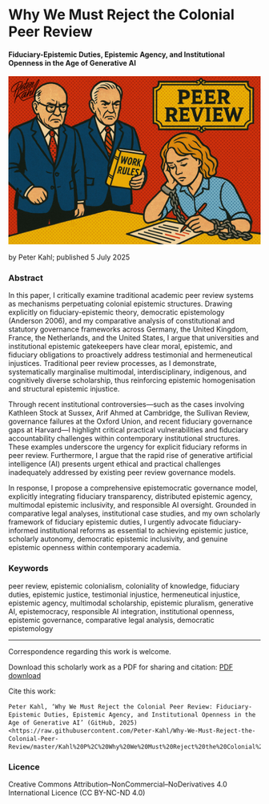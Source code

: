 # Why We Must Reject the Colonial Peer Review

#### Fiduciary-Epistemic Duties, Epistemic Agency, and Institutional Openness in the Age of Generative AI

![alt text](https://github.com/Peter-Kahl/Why-We-Must-Reject-the-Colonial-Peer-Review/blob/main/peer-review-committee.jpg?raw=true)

by Peter Kahl; published 5 July 2025

### Abstract

In this paper, I critically examine traditional academic peer review systems as mechanisms perpetuating colonial epistemic structures. Drawing explicitly on fiduciary-epistemic theory, democratic epistemology (Anderson 2006), and my comparative analysis of constitutional and statutory governance frameworks across Germany, the United Kingdom, France, the Netherlands, and the United States, I argue that universities and institutional epistemic gatekeepers have clear moral, epistemic, and fiduciary obligations to proactively address testimonial and hermeneutical injustices. Traditional peer review processes, as I demonstrate, systematically marginalise multimodal, interdisciplinary, indigenous, and cognitively diverse scholarship, thus reinforcing epistemic homogenisation and structural epistemic injustice.

Through recent institutional controversies—such as the cases involving Kathleen Stock at Sussex, Arif Ahmed at Cambridge, the Sullivan Review, governance failures at the Oxford Union, and recent fiduciary governance gaps at Harvard—I highlight critical practical vulnerabilities and fiduciary accountability challenges within contemporary institutional structures. These examples underscore the urgency for explicit fiduciary reforms in peer review. Furthermore, I argue that the rapid rise of generative artificial intelligence (AI) presents urgent ethical and practical challenges inadequately addressed by existing peer review governance models.

In response, I propose a comprehensive epistemocratic governance model, explicitly integrating fiduciary transparency, distributed epistemic agency, multimodal epistemic inclusivity, and responsible AI oversight. Grounded in comparative legal analyses, institutional case studies, and my own scholarly framework of fiduciary epistemic duties, I urgently advocate fiduciary-informed institutional reforms as essential to achieving epistemic justice, scholarly autonomy, democratic epistemic inclusivity, and genuine epistemic openness within contemporary academia.

### Keywords

peer review, epistemic colonialism, coloniality of knowledge, fiduciary duties, epistemic justice, testimonial injustice, hermeneutical injustice, epistemic agency, multimodal scholarship, epistemic pluralism, generative AI, epistemocracy, responsible AI integration, institutional openness, epistemic governance, comparative legal analysis, democratic epistemology

---

Correspondence regarding this work is welcome.

Download this scholarly work as a PDF for sharing and citation:
[PDF download](https://raw.githubusercontent.com/Peter-Kahl/Why-We-Must-Reject-the-Colonial-Peer-Review/master/Kahl%20P%2C%20Why%20We%20Must%20Reject%20the%20Colonial%20Peer%20Review%20(5%20July%202025).pdf)

Cite this work:

```
Peter Kahl, ‘Why We Must Reject the Colonial Peer Review: Fiduciary-Epistemic Duties, Epistemic Agency, and Institutional Openness in the Age of Generative AI’ (GitHub, 2025) <https://raw.githubusercontent.com/Peter-Kahl/Why-We-Must-Reject-the-Colonial-Peer-Review/master/Kahl%20P%2C%20Why%20We%20Must%20Reject%20the%20Colonial%20Peer%20Review%20(5%20July%202025).pdf>
```

### Licence
Creative Commons Attribution–NonCommercial–NoDerivatives 4.0 International Licence (CC BY-NC-ND 4.0)
